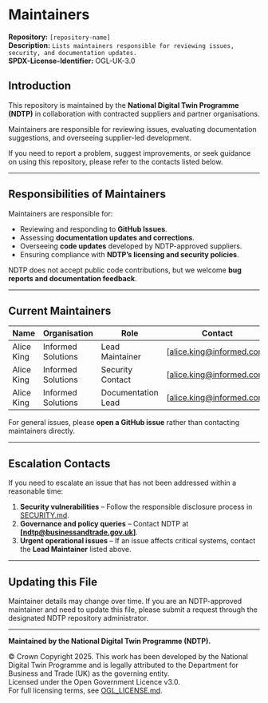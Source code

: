# Maintainers  
 
**Repository:** `[repository-name]`  
**Description:** `Lists maintainers responsible for reviewing issues, security, and documentation updates.`  
**SPDX-License-Identifier:** OGL-UK-3.0
 
## Introduction  
 
This repository is maintained by the **National Digital Twin Programme (NDTP)** in collaboration with contracted suppliers and partner 
organisations.  
 
Maintainers are responsible for reviewing issues, evaluating documentation suggestions, and overseeing supplier-led development.  
 
If you need to report a problem, suggest improvements, or seek guidance on using this repository, please refer to the contacts listed below.  
 
---
 
## Responsibilities of Maintainers  
 
Maintainers are responsible for:  
 
- Reviewing and responding to **GitHub Issues**.  
- Assessing **documentation updates and corrections**.  
- Overseeing **code updates** developed by NDTP-approved suppliers.  
- Ensuring compliance with **NDTP’s licensing and security policies**.  
 
NDTP does not accept public code contributions, but we welcome **bug reports and documentation feedback**.  
 
---
 
## Current Maintainers  
 
| Name | Organisation | Role | Contact |
|------|-------------|------|---------|
| Alice King | Informed Solutions | Lead Maintainer | [alice.king@informed.com] |
| Alice King | Informed Solutions | Security Contact | [alice.king@informed.com] |
| Alice King | Informed Solutions | Documentation Lead | [alice.king@informed.com] |
 
For general issues, please **open a GitHub issue** rather than contacting maintainers directly.  
 
---
 
## Escalation Contacts  
 
If you need to escalate an issue that has not been addressed within a reasonable time:  
 
1. **Security vulnerabilities** – Follow the responsible disclosure process in [SECURITY.md](SECURITY.md).  
2. **Governance and policy queries** – Contact NDTP at **[ndtp@businessandtrade.gov.uk]**.  
3. **Urgent operational issues** – If an issue affects critical systems, contact the **Lead Maintainer** listed above.  
 
---
 
## Updating this File  
 
Maintainer details may change over time. If you are an NDTP-approved maintainer and need to update this file, please submit a request 
through the designated NDTP repository administrator.  
 
---
 
**Maintained by the National Digital Twin Programme (NDTP).**  
 
© Crown Copyright 2025. This work has been developed by the National Digital Twin Programme and is legally attributed to the Department for Business and Trade (UK) as the governing entity.  
Licensed under the Open Government Licence v3.0.  
For full licensing terms, see [OGL_LICENSE.md](OGL_LICENSE.md).  
